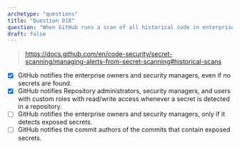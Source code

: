 ```yaml
---
archetype: "questions"
title: "Question 018"
question: "When GitHub runs a scan of all historical code in enterprise repositories what is the notification behaviour? (Select two.)"
draft: false
---
```



> https://docs.github.com/en/code-security/secret-scanning/managing-alerts-from-secret-scanning#historical-scans
- [x] GitHub notifies the enterprise owners and security managers, even if no secrets are found.
- [x] GitHub notifies Repository administrators, security managers, and users with custom roles with read/write access whenever a secret is detected in a repository.
- [ ] GitHub notifies the enterprise owners and security managers, only if it detects exposed secrets.
- [ ] GitHub notifies the commit authors of the commits that contain exposed secrets.
